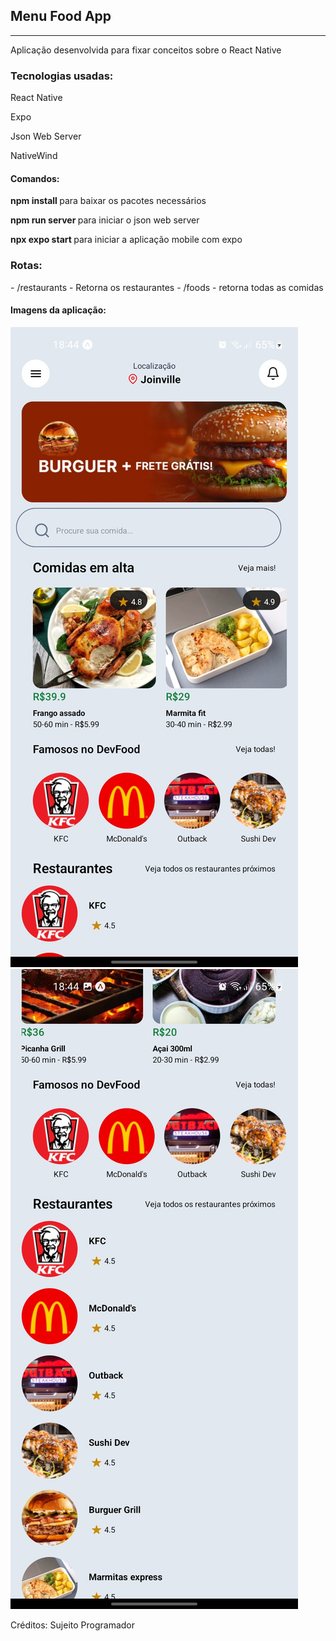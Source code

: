 <h2>Menu Food App</h2>
<hr />
<p>Aplicação desenvolvida para fixar conceitos sobre o React Native</p>
<h3>Tecnologias usadas:</h3>
<p>React Native</p>
<p>Expo</p>
<p>Json Web Server</p>
<p>NativeWind</p>

<h4>Comandos:</h4>
<p><strong>npm install </strong>para baixar os pacotes necessários</p>
<p><strong>npm run server </strong>para iniciar o json web server</p>
<p><strong>npx expo start </strong>para iniciar a aplicação mobile com expo</p>


<h3>Rotas:</h3>
 - /restaurants - Retorna os restaurantes
 - /foods - retorna todas as comidas


<h4>Imagens da aplicação:</h4>

<img src="./home1.jpg" />
<img src="./home2.jpg" />

<p>Créditos: Sujeito Programador</p>
